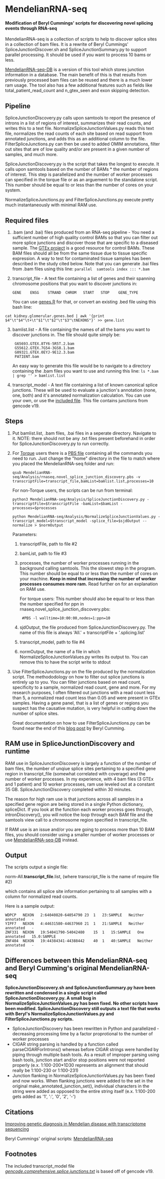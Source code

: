 ﻿# MendelianRNA-seq

#### Modification of Beryl Cummings' scripts for discovering novel splicing events through RNA-seq

MendelianRNA-seq is a collection of scripts to help to discover splice sites in a collection of bam files. It is a rewrite of Beryl Cummings' SpliceJunctionDiscover.sh and SpliceJunctionSummary.py to support parallel processing. It should be used if you want to process 10 bams or less.

[MendelianRNA-seq-DB](https://github.com/dennis-kao/MendelianRNA-seq-DB) is a version of this tool which stores junction information in a database. The main benefit of this is that results from previously processed bam files can be reused and there is a much lower ram usage. The tool also has a few additional features such as fields like total_patient_read_count and n_gtex_seen and exon skipping detection.

## Pipeline

SpliceJunctionDiscovery.py calls upon samtools to report the presence of introns in a list of regions of interest, summarizes their read counts, and writes this to a text file. NormalizeSpliceJunctionValues.py reads this text file, normalizes the read counts of each site based on read support from annotated junctions, and adds this as an additional column to the file. FilterSpliceJunctions.py can then be used to added OMIM annotations, filter out sites that are of low quality and/or are present in a given number of samples, and much more.

SpliceJunctionDiscovery.py is the script that takes the longest to execute. It calls upon samtools based on the number of BAMs * the number of regions of interest. This step is parallelized and the number of worker processes can specified in the torque file or as an arguement to the standalone script. This number should be equal to or less than the number of cores on your system.

NormalizeSpliceJunctions.py and FilterSpliceJunctions.py execute pretty much instantaneously with minimal RAM use.

## Required files

1. .bam (and .bai) files produced from an RNA-seq pipeline - You need a sufficient number of high quality control BAMs so that you can filter out more splice junctions and discover those that are specific to a diseased sample. The [GTEx project](https://www.gtexportal.org/home/) is a good resource for control BAMs. These BAM files should all be from the same tissue due to tissue specific expression. A way to test for contaminated tissue samples has been described in the study cited below. Note that you can generate .bai files from .bam files using this line: ```parallel  samtools index ::: *.bam```

2. transcript_file - A text file containing a list of genes and their spanning chromosome positions that you want to discover junctions in:
	```
	GENE	ENSG	STRAND	CHROM	START	STOP	GENE_TYPE
	```
	You can use [genes.R](https://github.com/naumenko-sa/bioscripts/blob/master/genes.R) for that, or convert an existing .bed file using this bash line:
```
cat kidney.glomerular.genes.bed | awk '{print $4"\t"$4"\t+\t"$1"\t"$2"\t"$3"\tNEXONS"}' >> gene.list
```
3. bamlist.list - A file containing the names of all the bams you want to discover junctions in. The file should quite simply be:
	
	
		G65693.GTEX.8TY6-5R5T.2.bam
		G55612.GTEX.7G54-3GS8.1.bam
		G09321.GTEX.0EYJ-9E12.3.bam
		PATIENT.bam
	
	
	An easy way to generate this file would be to navigate to a directory containing the .bam files you want to use and running this line: ```ls *.bam | grep '' > bamlist.list```

4. transcript_model - A text file containing a list of known canonical splice junctions. These will be used to evaluate a junction's annotation (none, one, both) and it's annotated normalization calculation. You can use your own, or use the [included file](gencode.comprehensive.splice.junctions.txt). This file contains junctions from gencode v19.

## Steps

1. Put bamlist.list, .bam files, .bai files in a seperate directory. Navigate to it. 
	NOTE: there should not be any .txt files present beforehand in order for SpliceJunctionDiscovery.py to run correctly.

2. For [Torque](http://www.adaptivecomputing.com/products/open-source/torque/) users there is a [PBS file](Analysis/rnaseq.novel_splice_junction_discovery.pbs) containing all the commands you need to run. Just change the "home" directory in the file to match where you placed the MendelianRNA-seq folder and run: 

	```qsub MendelianRNA-seq/Analysis/rnaseq.novel_splice_junction_discovery.pbs -v transcriptFile=transcript_file,bamList=bamlist.list,processes=10```
	
	For non-Torque users, the scripts can be run from terminal:
	
	```python3 MendelianRNA-seq/Analysis/SpliceJunctionDiscovery.py -transcriptFile=$transcriptFile -bamList=$bamList -processes=$processes```
	
	```python MendelianRNA-seq/Analysis/NormalizeSpliceJunctionValues.py -transcript_model=$transcript_model -splice_file=$sjdOutput --normalize > $normOutput ```

	Parameters:
	1. transcriptFile, path to file #2
	2. bamList, path to file #3
	3. processes, the number of worker processes running in the background calling samtools. This the slowest step in the program. This number should be equal to or less than the number of cores on your machine. **Keep in mind that increasing the number of worker processes consumes more ram.** Read further on for an explanation on RAM use.
	
		For torque users: This number should also be equal to or less than the number specified for ppn in rnaseq.novel_splice_junction_discovery.pbs:

		
			#PBS -l walltime=10:00:00,nodes=1:ppn=10
	4. sjdOutput, the file produced from SpliceJunctionDiscovery.py. The name of this file is always 'All.' + transcriptFile + '.splicing.list'
	5. transcript_model, path to file #4
	6. normOutput, the name of a file in which NormalizeSpliceJunctionValues.py writes its output to. You can remove this to have the script write to stdout

4. Use FilterSpliceJunctions.py on the file produced by the normalization script. The methododology on how to filter out splice junctions is entirely up to you. You can filter junctions based on read count, specificity to a sample, normalized read count, gene and more. For my research purposes, I often filtered out junctions with a read count less than 5, a normalized read count less than 0.05 and were present in GTEx samples. Having a gene panel, that is a list of genes or regions you suspect has the causative mutation, is very helpful in cutting down the number of splice sites.

	Great documentation on how to use FilterSpliceJunctions.py can be found near the end of this [blog post](https://macarthurlab.org/2017/05/31/improving-genetic-diagnosis-in-mendelian-disease-with-transcriptome-sequencing-a-walk-through/) by Beryl Cumming.

## RAM use in SpliceJunctionDiscovery and runtime

RAM use in SpliceJunctionDiscovery is largely a function of the number of bam files, the number of unqiue splice sites pertaining to a specified gene region in transcript_file (somewhat correlated with coverage) and the number of worker processes. In my experience, with 4 bam files (3 GTEx and 1 patient) and 10 worker processes, ram use leveled out at a constant 35 GB. SpliceJunctionDiscovery completed within 30 minutes. 

The reason for high ram use is that junctions across all samples in a specified gene region are being stored in a single Python dictionary, spliceDict. If you look at the function each worker process goes through, intronDiscovery(), you will notice the loop through each BAM file and the samtools view call to a chromosome region specified in transcript_file.

If RAM use is an issue and/or you are going to process more than 10 BAM files, you should consider using a smaller number of worker processes or use [MendelianRNA-seq-DB](https://github.com/dennis-kao/MendelianRNA-seq-DB) instead.

## Output

The scripts output a single file:

norm-All.**transcript_file**.list, (where transcript_file is the name of require file #2) 

which contains all splice site information pertaining to all samples with a column for normalized read counts.

Here is a sample output:

```
WDPCP	NEXON	2:64040820-64054790	23	1	23:SAMPLE	Neither annotated	-
YIPF7	NEXON	4:44631580-44637960	21	1	21:SAMPLE	Neither annotated	-
ZNF331	NEXON	19:54041790-54042480	15	1	15:SAMPLE	One annotated	15.0:SAMPLE
ZNF404	NEXON	19:44384341-44388442	40	1	40:SAMPLE	Neither annotated	-
```
## Differences between this MendelianRNA-seq and Beryl Cumming's original MendelianRNA-seq

**SpliceJunctionDiscovery.sh and SpliceJunctionSummary.py have been rewritten and condensed in a single script called SpliceJunctionDiscovery.py. A small bug in NormalizeSpliceJunctionValues.py has been fixed. No other scripts have been modified. SpliceJunctionDiscovery still outputs a text file that works with Beryl's NormalizeSpliceJunctionValues.py and FilterSpliceJunctions.py scripts.**

- SpliceJunctionDiscovery has been rewritten in Python and parallelized - decreasing processing time by a factor proprotional to the number of worker processes
- CIGAR string parsing is handled by a function called parseCIGARForIntrons() whereas before CIGAR strings were handled by piping through multiple bash tools. As a result of improper parsing using bash tools, junction start and/or stop positions were not reported properly (e.x. 1:100-200*1D30 represents an alignment that should really be 1:100-230 or 1:100-231)
- Junction flanking in NormalizeSpliceJunctionValues.py has been fixed and now works. When flanking junctions were added to the set in the original make_annotated_junction_set(), individual characters in the string were added as opposed to the entire string itself (e.x. 1:100-200 gets added as '1', ':', '0', '2', '-')

## Citations

[Improving genetic diagnosis in Mendelian disease with transcriptome sequencing](http://stm.sciencemag.org/content/9/386/eaal5209)

Beryl Cummings' original scripts: [MendelianRNA-seq](https://github.com/berylc/MendelianRNA-seq)

## Footnotes

The included transcript_model file [_gencode.comprehensive.splice.junctions.txt_](https://github.com/dennis-kao/MendelianRNA-seq/blob/master/gencode.comprehensive.splice.junctions.txt) is based off of gencode v19.
